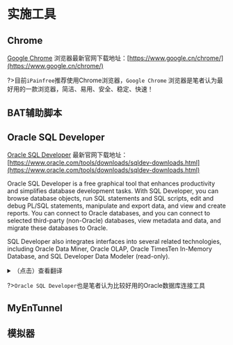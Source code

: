 # 实施工具

## Chrome

[Google Chrome](https://www.google.cn/chrome/) 浏览器最新官网下载地址：[https://www.google.cn/chrome/](https://www.google.cn/chrome/)

?>目前`iPainfree`推荐使用Chrome浏览器，`Google Chrome` 浏览器是笔者认为最好用的一款浏览器，简洁、易用、安全、稳定、快速！

## BAT辅助脚本

## Oracle SQL Developer

[Oracle SQL Developer](https://www.oracle.com/tools/downloads/sqldev-downloads.html) 最新官网下载地址：[https://www.oracle.com/tools/downloads/sqldev-downloads.html](https://www.oracle.com/tools/downloads/sqldev-downloads.html)

Oracle SQL Developer is a free graphical tool that enhances productivity and simplifies database development tasks. With SQL Developer, you can browse database objects, run SQL statements and SQL scripts, edit and debug PL/SQL statements, manipulate and export data, and view and create reports. You can connect to Oracle databases, and you can connect to selected third-party (non-Oracle) databases, view metadata and data, and migrate these databases to Oracle.

SQL Developer also integrates interfaces into several related technologies, including Oracle Data Miner, Oracle OLAP, Oracle TimesTen In-Memory Database, and SQL Developer Data Modeler (read-only).

<details>
<summary>（点击）查看翻译</summary>

Oracle SQL Developer是一个免费的图形化工具，可以提高生产力并简化数据库开发任务。使用SQL Developer，您可以浏览数据库对象、运行SQL语句和SQL脚本、编辑和调试PL/SQL语句、操作和导出数据，以及查看和创建报告。您可以连接Oracle数据库，也可以连接选定的第三方(非Oracle)数据库，查看元数据和数据，并将这些数据库迁移到Oracle。

SQL Developer还将接口集成到一些相关技术中，包括Oracle Data Miner、Oracle OLAP、Oracle TimesTen In-Memory Database和SQL Developer Data Modeler(read-only)。
</details>

?>`Oracle SQL Developer`也是笔者认为比较好用的Oracle数据库连接工具

## MyEnTunnel

## 模拟器